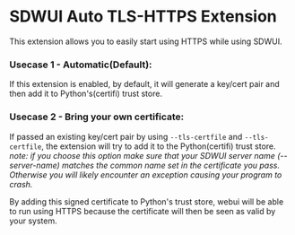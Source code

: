 # SDWUI Auto TLS-HTTPS Extension
 This extension allows you to easily start using HTTPS while using SDWUI.
 
### Usecase 1 - Automatic(Default):
If this extension is enabled, by default, it will generate a key/cert pair and then add it to Python's(certifi) trust store. 
 
### Usecase 2 - Bring your own certificate:
If passed an existing key/cert pair by using `--tls-certfile` and `--tls-certfile`, the extension will try to add it to the Python(certifi) trust store.
*note: if you choose this option make sure that your SDWUI server name (--server-name) matches the common name set in the certificate you pass. Otherwise you will likely encounter an exception causing your program to crash.*

 
By adding this signed certificate to Python's trust store, webui will be able to run using HTTPS because the certificate will then be seen as valid by your system.
